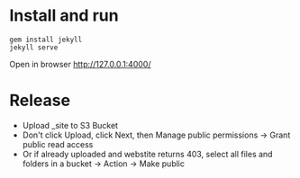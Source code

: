 # Install and run

```
gem install jekyll
jekyll serve
```

Open in browser http://127.0.0.1:4000/

# Release

* Upload _site to S3 Bucket
* Don't click Upload, click Next, then Manage public permissions -> Grant public read access
* Or if already uploaded and webstite returns 403, select all files and folders in a bucket -> Action -> Make public

